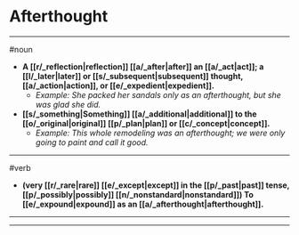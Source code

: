 # Afterthought
---
#noun
- **A [[r/_reflection|reflection]] [[a/_after|after]] an [[a/_act|act]]; a [[l/_later|later]] or [[s/_subsequent|subsequent]] thought, [[a/_action|action]], or [[e/_expedient|expedient]].**
	- _Example: She packed her sandals only as an afterthought, but she was glad she did._
- **[[s/_something|Something]] [[a/_additional|additional]] to the [[o/_original|original]] [[p/_plan|plan]] or [[c/_concept|concept]].**
	- _Example: This whole remodeling was an afterthought; we were only going to paint and call it good._
---
#verb
- **(very [[r/_rare|rare]] [[e/_except|except]] in the [[p/_past|past]] tense, [[p/_possibly|possibly]] [[n/_nonstandard|nonstandard]]) To [[e/_expound|expound]] as an [[a/_afterthought|afterthought]].**
---
---

